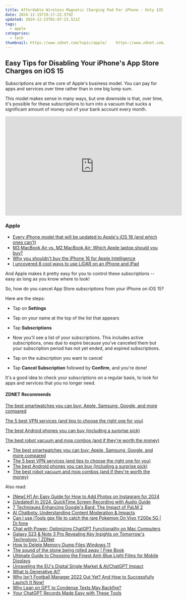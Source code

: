 ```yaml
---
title: Affordable Wireless Magnetic Charging Pad For iPhone - Only $35!
date: 2024-12-15T19:17:22.579Z
updated: 2024-12-23T01:07:23.521Z
tags:
  - apple
categories:
  - tech
thumbnail: https://www.zdnet.com/topic/apple/    https://www.zdnet.com/a/img/resize/6f20fa63fe11b489a85e1adb17e19fbcac274663/2023/11/20/c8c0a1a6-5b69-48a1-aa05-d02d98b2ad48/stack-social-mag-charger.jpg?width=170&height=96&fit=crop&auto=webp
---
```


## Easy Tips for Disabling Your iPhone's App Store Charges on iOS 15

Subscriptions are at the core of Apple's business model. You can pay for apps and services over time rather than in one big lump sum. 

This model makes sense in many ways, but one downside is that, over time, it's possible for these subscriptions to turn into a vacuum that sucks a significant amount of money out of your bank account every month. 

<!-- affiliate ads begin -->
<iframe width="560" height="315" src="https://www.youtube.com/embed/oP8grXxuy2o?si=uIRNhTYbecTcaC7J" title="YouTube video player" frameborder="0" allow="accelerometer; autoplay; clipboard-write; encrypted-media; gyroscope; picture-in-picture; web-share" referrerpolicy="strict-origin-when-cross-origin" allowfullscreen></iframe>
<!-- affiliate ads end -->

### Apple

* [Every iPhone model that will be updated to Apple's iOS 18 (and which ones can't)](https://www.zdnet.com/article/every-iphone-model-compatible-with-apples-ios-18-and-which-ones-arent/)
* [M3 MacBook Air vs. M2 MacBook Air: Which Apple laptop should you buy?](https://www.zdnet.com/article/m3-macbook-air-vs-m2-macbook-air/)
* [Why you shouldn't buy the iPhone 16 for Apple Intelligence](https://www.zdnet.com/article/why-you-shouldnt-buy-the-iphone-16-for-apple-intelligence/)
* [I uncovered 8 cool ways to use LiDAR on an iPhone and iPad](https://www.zdnet.com/article/i-uncovered-8-cool-ways-to-use-lidar-on-an-iphone-and-ipad/)

And Apple makes it pretty easy for you to control these subscriptions -- easy as long as you know where to look! 

So, how do you cancel App Store subscriptions from your iPhone on iOS 15? 

Here are the steps: 

* Tap on **Settings**
* Tap on your name at the top of the list that appears
* Tap **Subscriptions**
* Now you'll see a list of your subscriptions. This includes active subscriptions, ones due to expire because you've canceled them but your subscription period has not yet ended, and expired subscriptions.

* Tap on the subscription you want to cancel
* Tap **Cancel Subscription** followed by **Confirm**, and you're done!

It's a good idea to check your subscriptions on a regular basis, to look for apps and services that you no longer need.

#### **ZDNET** Recommends

[The best smartwatches you can buy: Apple, Samsung, Google, and more compared](https://www.zdnet.com/article/best-smartwatch/ "The best smartwatches you can buy: Apple, Samsung, Google, and more compared")

[The 5 best VPN services (and tips to choose the right one for you)](https://www.zdnet.com/article/best-vpn/ "The 5 best VPN services (and tips to choose the right one for you)")

[The best Android phones you can buy (including a surprise pick)](https://www.zdnet.com/article/best-android-phone/ "The best Android phones you can buy (including a surprise pick)")

[The best robot vacuum and mop combos (and if they're worth the money)](https://www.zdnet.com/article/best-robot-vacuum-mop/ "The best robot vacuum and mop combos (and if they're worth the money)")

* [The best smartwatches you can buy: Apple, Samsung, Google, and more compared](https://www.zdnet.com/article/best-smartwatch/ "The best smartwatches you can buy: Apple, Samsung, Google, and more compared")
* [The 5 best VPN services (and tips to choose the right one for you)](https://www.zdnet.com/article/best-vpn/ "The 5 best VPN services (and tips to choose the right one for you)")
* [The best Android phones you can buy (including a surprise pick)](https://www.zdnet.com/article/best-android-phone/ "The best Android phones you can buy (including a surprise pick)")
* [The best robot vacuum and mop combos (and if they're worth the money)](https://www.zdnet.com/article/best-robot-vacuum-mop/ "The best robot vacuum and mop combos (and if they're worth the money)")

<ins class="adsbygoogle"
     style="display:block"
     data-ad-format="autorelaxed"
     data-ad-client="ca-pub-7571918770474297"
     data-ad-slot="1223367746"></ins>

<ins class="adsbygoogle"
     style="display:block"
     data-ad-client="ca-pub-7571918770474297"
     data-ad-slot="8358498916"
     data-ad-format="auto"
     data-full-width-responsive="true"></ins>

<span class="atpl-alsoreadstyle">Also read:</span>
<div><ul>
<li><a href="https://fox-direct.techidaily.com/new-h1-an-easy-guide-for-how-to-add-photos-on-instagram-for-2024/"><u>[New] H1 An Easy Guide for How to Add Photos on Instagram for 2024</u></a></li>
<li><a href="https://digital-screen-recording.techidaily.com/updated-in-2024-quicktime-screen-recording-with-audio-guide/"><u>[Updated] In 2024, QuickTime Screen Recording with Audio Guide</u></a></li>
<li><a href="https://tech-haven.techidaily.com/7-techniques-enhancing-googles-bard-the-impact-of-palm-2/"><u>7 Techniques Enhancing Google's Bard: The Impact of PaLM 2</u></a></li>
<li><a href="https://tech-haven.techidaily.com/ai-chatbots-understanding-content-moderation-and-impacts/"><u>AI Chatbots: Understanding Content Moderation & Impacts</u></a></li>
<li><a href="https://change-location.techidaily.com/can-i-use-itools-gpx-file-to-catch-the-rare-pokemon-on-vivo-y200e-5g-drfone-by-drfone-virtual-android/"><u>Can I use iTools gpx file to catch the rare Pokemon On Vivo Y200e 5G | Dr.fone</u></a></li>
<li><a href="https://tech-haven.techidaily.com/chat-with-power-optimizing-chatgpt-functionality-on-mac-computers/"><u>Chat with Power: Optimizing ChatGPT Functionality on Mac Computers</u></a></li>
<li><a href="https://hardware-tips.techidaily.com/galaxy-s23-and-note-3-pro-revealing-key-insights-on-tomorrows-technology-zdnet/"><u>Galaxy S23 & Note 3 Pro Revealing Key Insights on Tomorrow's Technology | ZDNet</u></a></li>
<li><a href="https://win-forum.techidaily.com/how-to-delete-memory-dump-files-windows-11/"><u>How to Delete Memory Dump Files Windows 11</u></a></li>
<li><a href="https://novels-ebooks.techidaily.com/210773452-9781649697189-the-sound-of-the-stone-being-rolled-away/"><u>The sound of the stone being rolled away | Free Book</u></a></li>
<li><a href="https://hardware-tips.techidaily.com/ultimate-guide-to-choosing-the-finest-anti-blue-light-films-for-mobile-displays/"><u>Ultimate Guide to Choosing the Finest Anti-Blue Light Films for Mobile Displays</u></a></li>
<li><a href="https://tech-haven.techidaily.com/unraveling-the-eus-digital-single-market-and-aichatgpt-impact/"><u>Unraveling the EU's Digital Single Market & AI/ChatGPT Impact</u></a></li>
<li><a href="https://tech-haven.techidaily.com/what-is-generative-ai/"><u>What Is Generative AI?</u></a></li>
<li><a href="https://win-able.techidaily.com/1723012289081-why-isnt-football-manager-2022-out-yet-and-how-to-successfully-launch-it-now/"><u>Why Isn't Football Manager 2022 Out Yet? And How to Successfully Launch It Now!</u></a></li>
<li><a href="https://tech-haven.techidaily.com/why-lean-on-gpt-to-condense-texts-may-backfire/"><u>Why Lean on GPT to Condense Texts May Backfire?</u></a></li>
<li><a href="https://tech-haven.techidaily.com/your-chatgpt-records-made-easy-with-these-tools/"><u>Your ChatGPT Records Made Easy with These Tools</u></a></li>
</ul></div>

